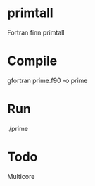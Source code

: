 # primtall
Fortran finn primtall
# Compile
gfortran prime.f90 -o prime

# Run
./prime

# Todo
Multicore